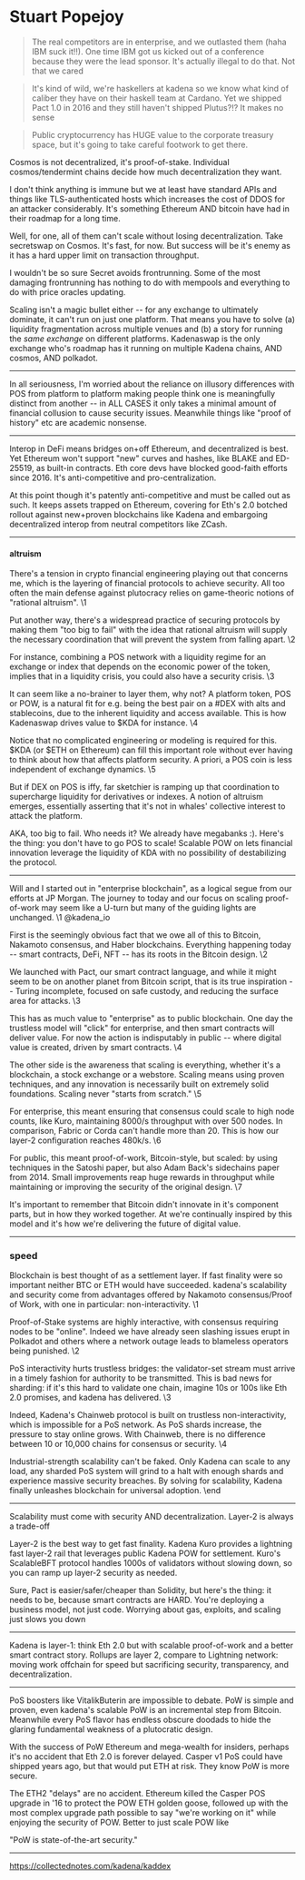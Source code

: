# Stuart Popejoy

> The real competitors are in enterprise, and we outlasted them (haha IBM suck it!!). One time IBM got us kicked out of a conference because they were the lead sponsor. It's actually illegal to do that. Not that we cared

> It's kind of wild, we're haskellers at kadena so we know what kind of caliber they have on their haskell team at Cardano. Yet we shipped Pact 1.0 in 2016 and they still haven't shipped Plutus?!? It makes no sense

> Public cryptocurrency has HUGE value to the corporate treasury space, but it's going to take careful footwork to get there.

Cosmos is not decentralized, it's proof-of-stake. Individual cosmos/tendermint chains decide how much decentralization they want.

I don't think anything is immune but we at least have standard APIs and things like TLS-authenticated hosts which increases the cost of DDOS for an attacker considerably. It's something Ethereum AND bitcoin have had in their roadmap for a long time.

Well, for one, all of them can't scale without losing decentralization. Take secretswap on Cosmos. It's fast, for now. But success will be it's enemy as it has a hard upper limit on transaction throughput.

I wouldn't be so sure Secret avoids frontrunning. Some of the most damaging frontrunning has nothing to do with mempools and everything to do with price oracles updating.

Scaling isn't a magic bullet either -- for any exchange to ultimately dominate, it can't run on just one platform. That means you have to solve (a) liquidity fragmentation across multiple venues and (b) a story for running the _same exchange_ on different platforms. Kadenaswap is the only exchange who's roadmap has it running on multiple Kadena chains, AND cosmos, AND polkadot.

***

In all seriousness, I'm worried about the reliance on illusory differences with POS from platform to platform making people think one is meaningfully distinct from another -- in ALL CASES it only takes a minimal amount of financial collusion to cause security issues. Meanwhile things like "proof of history" etc are academic nonsense.

***

Interop in DeFi means bridges on+off Ethereum, and decentralized is best. Yet Ethereum won't support "new" curves and hashes, like BLAKE and ED-25519, as built-in contracts. Eth core devs have blocked good-faith efforts since 2016. It's anti-competitive and pro-centralization.

At this point though it's patently anti-competitive and must be called out as such. It keeps assets trapped on Ethereum, covering for Eth's 2.0 botched rollout against new+proven blockchains like Kadena and embargoing decentralized interop from neutral competitors like ZCash.

***

#### altruism

There's a tension in crypto financial engineering playing out that concerns me, which is the layering of financial protocols to achieve security. All too often the main defense against plutocracy relies on game-theoric notions of "rational altruism". \1

Put another way, there's a widespread practice of securing protocols by making them "too big to fail" with the idea that rational altruism will supply the necessary coordination that will prevent the system from falling apart. \2

For instance, combining a POS network with a liquidity regime for an exchange or index that depends on the economic power of the token, implies that in a liquidity crisis, you could also have a security crisis. \3

It can seem like a no-brainer to layer them, why not? A platform token, POS or POW, is a natural fit for e.g. being the best pair on a #DEX with alts and stablecoins, due to the inherent liquidity and access available. This is how Kadenaswap drives value to $KDA for instance. \4

Notice that no complicated engineering or modeling is required for this. $KDA (or $ETH on Ethereum) can fill this important role without ever having to think about how that affects platform security. A priori, a POS coin is less independent of exchange dynamics. \5

But if DEX on POS is iffy, far sketchier is ramping up that coordination to supercharge liquidity for derivatives or indexes. A notion of altruism emerges, essentially asserting that it's not in whales' collective interest to attack the platform.

AKA, too big to fail. Who needs it? We already have megabanks :). Here's the thing: you don't have to go POS to scale! Scalable POW on lets financial innovation leverage the liquidity of KDA with no possibility of destabilizing the protocol.

***

Will and I started out in "enterprise blockchain", as a logical segue from our efforts at JP Morgan. The journey to today and our focus on scaling proof-of-work may seem like a U-turn but many of the guiding lights are unchanged. \1 @kadena\_io

First is the seemingly obvious fact that we owe all of this to Bitcoin, Nakamoto consensus, and Haber blockchains. Everything happening today -- smart contracts, DeFi, NFT -- has its roots in the Bitcoin design. \2

We launched with Pact, our smart contract language, and while it might seem to be on another planet from Bitcoin script, that is its true inspiration -- Turing incomplete, focused on safe custody, and reducing the surface area for attacks. \3

This has as much value to "enterprise" as to public blockchain. One day the trustless model will "click" for enterprise, and then smart contracts will deliver value. For now the action is indisputably in public -- where digital value is created, driven by smart contracts. \4

The other side is the awareness that scaling is everything, whether it's a blockchain, a stock exchange or a webstore. Scaling means using proven techniques, and any innovation is necessarily built on extremely solid foundations. Scaling never "starts from scratch." \5

For enterprise, this meant ensuring that consensus could scale to high node counts, like Kuro, maintaining 8000/s throughput with over 500 nodes. In comparison, Fabric or Corda can't handle more than 20. This is how our layer-2 configuration reaches 480k/s. \6

For public, this meant proof-of-work, Bitcoin-style, but scaled: by using techniques in the Satoshi paper, but also Adam Back's sidechains paper from 2014. Small improvements reap huge rewards in throughput while maintaining or improving the security of the original design. \7

It's important to remember that Bitcoin didn't innovate in it's component parts, but in how they worked together. At we're continually inspired by this model and it's how we're delivering the future of digital value.

***

### speed

Blockchain is best thought of as a settlement layer. If fast finality were so important neither BTC or ETH would have succeeded. kadena's scalability and security come from advantages offered by Nakamoto consensus/Proof of Work, with one in particular: non-interactivity. \1

Proof-of-Stake systems are highly interactive, with consensus requiring nodes to be "online". Indeed we have already seen slashing issues erupt in Polkadot and others where a network outage leads to blameless operators being punished. \2

PoS interactivity hurts trustless bridges: the validator-set stream must arrive in a timely fashion for authority to be transmitted. This is bad news for sharding: if it's this hard to validate one chain, imagine 10s or 100s like Eth 2.0 promises, and kadena has delivered. \3

Indeed, Kadena's Chainweb protocol is built on trustless non-interactivity, which is impossible for a PoS network. As PoS shards increase, the pressure to stay online grows. With Chainweb, there is no difference between 10 or 10,000 chains for consensus or security. \4

Industrial-strength scalability can't be faked. Only Kadena can scale to any load, any sharded PoS system will grind to a halt with enough shards and experience massive security breaches. By solving for scalability, Kadena finally unleashes blockchain for universal adoption. \end

***

Scalability must come with security AND decentralization. Layer-2 is always a trade-off

Layer-2 is the best way to get fast finality. Kadena Kuro provides a lightning fast layer-2 rail that leverages public Kadena POW for settlement. Kuro's ScalableBFT protocol handles 1000s of validators without slowing down, so you can ramp up layer-2 security as needed.

Sure, Pact is easier/safer/cheaper than Solidity, but here's the thing: it needs to be, because smart contracts are HARD. You're deploying a business model, not just code. Worrying about gas, exploits, and scaling just slows you down

***

Kadena is layer-1: think Eth 2.0 but with scalable proof-of-work and a better smart contract story. Rollups are layer 2, compare to Lightning network: moving work offchain for speed but sacrificing security, transparency, and decentralization.

***

PoS boosters like VitalikButerin are impossible to debate. PoW is simple and proven, even kadena's scalable PoW is an incremental step from Bitcoin. Meanwhile every PoS flavor has endless obscure doodads to hide the glaring fundamental weakness of a plutocratic design.

With the success of PoW Ethereum and mega-wealth for insiders, perhaps it's no accident that Eth 2.0 is forever delayed. Casper v1 PoS could have shipped years ago, but that would put ETH at risk. They know PoW is more secure.

The ETH2 "delays" are no accident. Ethereum killed the Casper POS upgrade in '16 to protect the POW ETH golden goose, followed up with the most complex upgrade path possible to say "we're working on it" while enjoying the security of POW. Better to just scale POW like

"PoW is state-of-the-art security."

***

https://collectednotes.com/kadena/kaddex
